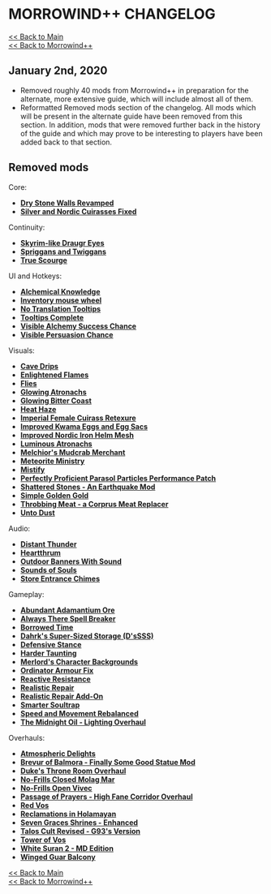 # MORROWIND++ CHANGELOG

[<< Back to Main](https://github.com/Sigourn/morrowind-improved/blob/master/readme.md#morrowind)  
[<< Back to Morrowind++](https://github.com/Sigourn/morrowind-improved/blob/master/mw++.md#morrowind)

## January 2nd, 2020

- Removed roughly 40 mods from Morrowind++ in preparation for the alternate, more extensive guide, which will include almost all of them.
- Reformatted Removed mods section of the changelog. All mods which will be present in the alternate guide have been removed from this section. In addition, mods that were removed further back in the history of the guide and which may prove to be interesting to players have been added back to that section.

## Removed mods

Core:

- [**Dry Stone Walls Revamped**](https://www.nexusmods.com/morrowind/mods/49069)
- [**Silver and Nordic Cuirasses Fixed**](https://www.nexusmods.com/morrowind/mods/48646?)

Continuity:

- [**Skyrim-like Draugr Eyes**](https://www.nexusmods.com/morrowind/mods/43277)
- [**Spriggans and Twiggans**](https://www.nexusmods.com/morrowind/mods/43350)
- [**True Scourge**](https://www.nexusmods.com/morrowind/mods/43294)

UI and Hotkeys:

- [**Alchemical Knowledge**](https://www.nexusmods.com/morrowind/mods/49036?)
- [**Inventory mouse wheel**](https://www.nexusmods.com/morrowind/mods/46847)
- [**No Translation Tooltips**](https://www.nexusmods.com/morrowind/mods/48540?)
- [**Tooltips Complete**](https://www.nexusmods.com/morrowind/mods/46842)
- [**Visible Alchemy Success Chance**](https://www.nexusmods.com/morrowind/mods/48608)
- [**Visible Persuasion Chance**](https://www.nexusmods.com/morrowind/mods/48634)

Visuals:

- [**Cave Drips**](https://www.nexusmods.com/morrowind/mods/43488)
- [**Enlightened Flames**](https://www.nexusmods.com/morrowind/mods/48816/)
- [**Flies**](https://www.nexusmods.com/morrowind/mods/43481)
- [**Glowing Atronachs**](https://www.nexusmods.com/morrowind/mods/46473?)
- [**Glowing Bitter Coast**](https://www.nexusmods.com/morrowind/mods/47946)
- [**Heat Haze**](https://www.nexusmods.com/morrowind/mods/48973)
- [**Imperial Female Cuirass Retexure**](https://www.nexusmods.com/morrowind/mods/47781?)
- [**Improved Kwama Eggs and Egg Sacs**](https://www.nexusmods.com/morrowind/mods/43555)
- [**Improved Nordic Iron Helm Mesh**](https://www.nexusmods.com/morrowind/mods/43816/)
- [**Luminous Atronachs**](https://www.nexusmods.com/morrowind/mods/42613)
- [**Melchior's Mudcrab Merchant**](https://download.fliggerty.com/download-132-724)
- [**Meteorite Ministry**](https://www.nexusmods.com/morrowind/mods/45506)
- [**Mistify**](https://www.nexusmods.com/morrowind/mods/48112)
- [**Perfectly Proficient Parasol Particles Performance Patch**](https://www.nexusmods.com/morrowind/mods/48923?)
- [**Shattered Stones - An Earthquake Mod**](https://www.nexusmods.com/morrowind/mods/45105)
- [**Simple Golden Gold**](https://www.nexusmods.com/morrowind/mods/45124)
- [**Throbbing Meat - a Corprus Meat Replacer**](https://www.nexusmods.com/morrowind/mods/45339)
- [**Unto Dust**](https://www.nexusmods.com/morrowind/mods/48435?)

Audio:

- [**Distant Thunder**](https://www.nexusmods.com/morrowind/mods/43471)
- [**Heartthrum**](https://www.nexusmods.com/morrowind/mods/47178?)
- [**Outdoor Banners With Sound**](https://www.nexusmods.com/morrowind/mods/47068)
- [**Sounds of Souls**](https://github.com/NullCascade/morrowind-mods/)
- [**Store Entrance Chimes**](https://www.nexusmods.com/morrowind/mods/44586)

Gameplay:

- [**Abundant Adamantium Ore**](https://www.nexusmods.com/morrowind/mods/45726)
- [**Always There Spell Breaker**](https://www.nexusmods.com/morrowind/mods/47648)
- [**Borrowed Time**](https://www.nexusmods.com/morrowind/mods/48971)
- [**Dahrk's Super-Sized Storage (D'sSSS)**](https://www.nexusmods.com/morrowind/mods/45147?)
- [**Defensive Stance**](https://www.nexusmods.com/morrowind/mods/46845)
- [**Harder Taunting**](https://www.nexusmods.com/morrowind/mods/49106)
- [**Merlord's Character Backgrounds**](https://www.nexusmods.com/morrowind/mods/46795?)
- [**Ordinator Armour Fix**](https://www.nexusmods.com/morrowind/mods/47781?)
- [**Reactive Resistance**](https://www.nexusmods.com/morrowind/mods/48373)
- [**Realistic Repair**](https://www.nexusmods.com/morrowind/mods/46673)
- [**Realistic Repair Add-On**](https://www.nexusmods.com/morrowind/mods/47461)
- [**Smarter Soultrap**](https://www.nexusmods.com/morrowind/mods/49121)
- [**Speed and Movement Rebalanced**](https://www.nexusmods.com/morrowind/mods/46029)
- [**The Midnight Oil - Lighting Overhaul**](https://www.nexusmods.com/morrowind/mods/48293)

Overhauls:

- [**Atmospheric Delights**](https://www.nexusmods.com/morrowind/mods/47472)
- [**Brevur of Balmora - Finally Some Good Statue Mod**](https://www.nexusmods.com/morrowind/mods/47557)
- [**Duke's Throne Room Overhaul**](https://www.nexusmods.com/morrowind/mods/48235)
- [**No-Frills Closed Molag Mar**](https://www.nexusmods.com/morrowind/mods/47190)
- [**No-Frills Open Vivec**](https://www.nexusmods.com/morrowind/mods/43714)
- [**Passage of Prayers - High Fane Corridor Overhaul**](https://www.nexusmods.com/morrowind/mods/46786)
- [**Red Vos**](https://www.nexusmods.com/morrowind/mods/44729)
- [**Reclamations in Holamayan**](https://www.nexusmods.com/morrowind/mods/43226)
- [**Seven Graces Shrines - Enhanced**](https://www.nexusmods.com/morrowind/mods/46417)
- [**Talos Cult Revised - G93's Version**](https://www.nexusmods.com/morrowind/mods/47571)
- [**Tower of Vos**](https://www.nexusmods.com/morrowind/mods/43527)
- [**White Suran 2 - MD Edition**](https://www.nexusmods.com/morrowind/mods/44153)
- [**Winged Guar Balcony**](https://www.nexusmods.com/morrowind/mods/47802)

[<< Back to Main](https://github.com/Sigourn/morrowind-improved/blob/master/readme.md#morrowind)  
[<< Back to Morrowind++](https://github.com/Sigourn/morrowind-improved/blob/master/mw++.md#morrowind)
